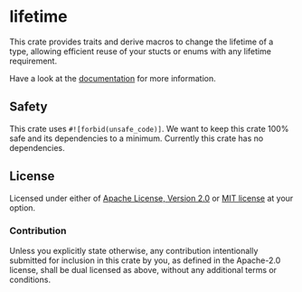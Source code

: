 # lifetime

This crate provides traits and derive macros to change the lifetime of a type,
allowing efficient reuse of your stucts or enums with any lifetime requirement.

Have a look at the [documentation](https://docs.rs/lifetime/) for more information.

## Safety

This crate uses `#![forbid(unsafe_code)]`.
We want to keep this crate 100% safe and its dependencies to a minimum.
Currently this crate has no dependencies.

## License

Licensed under either of [Apache License, Version 2.0](LICENSE-APACHE)
or [MIT license](LICENSE-MIT)
at your option.

### Contribution

Unless you explicitly state otherwise,
any contribution intentionally submitted for inclusion in this crate by you,
as defined in the Apache-2.0 license,
shall be dual licensed as above,
without any additional terms or conditions.
